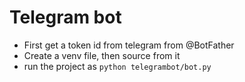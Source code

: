 # Telegram bot

- First get a token id from telegram from @BotFather
- Create a venv file, then source from it
- run the project as `python telegrambot/bot.py`

